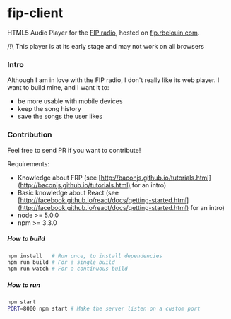 fip-client
==========

HTML5 Audio Player for the [FIP radio](http://fipradio.fr), hosted on [fip.rbelouin.com](http://fip.rbelouin.com).

/!\ This player is at its early stage and may not work on all browsers

### Intro

Although I am in love with the FIP radio, I don't really like its web player. I want to build mine, and I want it to:

- be more usable with mobile devices
- keep the song history
- save the songs the user likes

### Contribution

Feel free to send PR if you want to contribute!

Requirements:

- Knowledge about FRP (see [http://baconjs.github.io/tutorials.html](http://baconjs.github.io/tutorials.html) for an intro)
- Basic knowledge about React (see [http://facebook.github.io/react/docs/getting-started.html](http://facebook.github.io/react/docs/getting-started.html) for an intro)
- node >= 5.0.0
- npm >= 3.3.0

##### How to build

```sh
npm install   # Run once, to install dependencies
npm run build # For a single build
npm run watch # For a continuous build
```

##### How to run

```sh
npm start
PORT=8000 npm start # Make the server listen on a custom port
```
